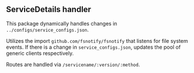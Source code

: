 ## ServiceDetails handler

This package dynamically handles changes in `../configs/service_configs.json`.

Utilizes the import `github.com/fsnotify/fsnotify` that listens for file system events. If there is a change in `service_configs.json`, updates the pool of generic clients respectively.

Routes are handled via `/servicename/:version/:method`.